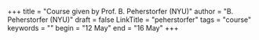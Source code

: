 +++
title = "Course given by Prof. B. Peherstorfer (NYU)"
author = "B. Peherstorfer (NYU)"
draft = false
LinkTitle = "peherstorfer"
tags = "course"
keywords = ""
begin = "12 May"
end = "16 May"
+++
